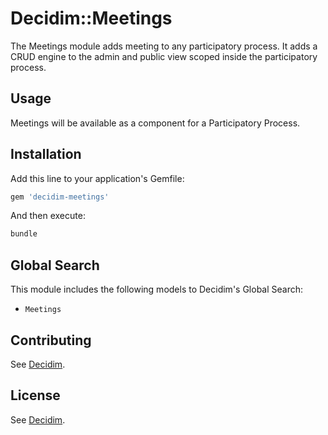 # Decidim::Meetings

The Meetings module adds meeting to any participatory process. It adds a CRUD engine to the admin and public view scoped inside the participatory process.

## Usage

Meetings will be available as a component for a Participatory Process.

## Installation

Add this line to your application's Gemfile:

```ruby
gem 'decidim-meetings'
```

And then execute:

```bash
bundle
```

## Global Search

This module includes the following models to Decidim's Global Search:

- `Meetings`

## Contributing

See [Decidim](https://github.com/decidim/decidim).

## License

See [Decidim](https://github.com/decidim/decidim).
